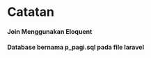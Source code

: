 <h1>Catatan</h1>
<h4>Join Menggunakan Eloquent</h4>
<h4>Database bernama p_pagi.sql pada file laravel</h4>
